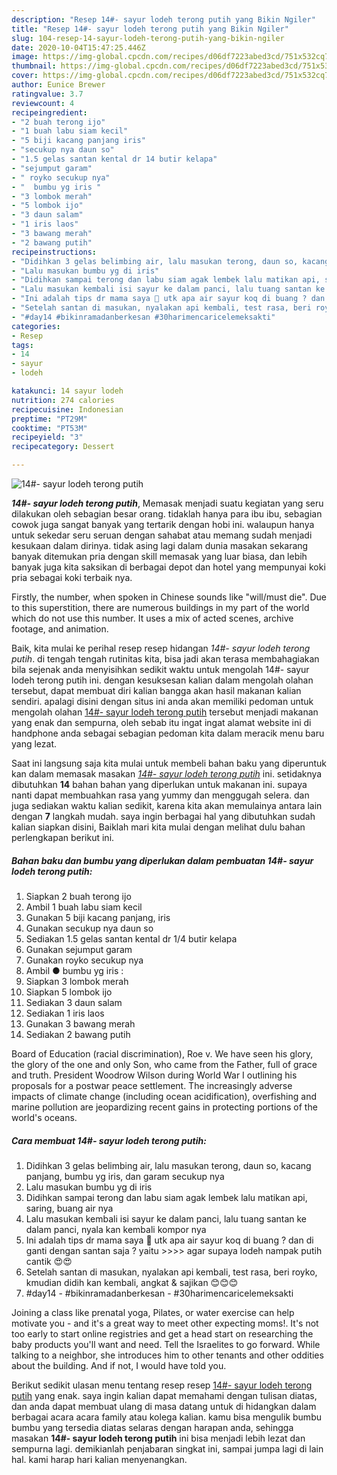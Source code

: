 ```yaml
---
description: "Resep 14#- sayur lodeh terong putih yang Bikin Ngiler"
title: "Resep 14#- sayur lodeh terong putih yang Bikin Ngiler"
slug: 104-resep-14-sayur-lodeh-terong-putih-yang-bikin-ngiler
date: 2020-10-04T15:47:25.446Z
image: https://img-global.cpcdn.com/recipes/d06df7223abed3cd/751x532cq70/14-sayur-lodeh-terong-putih-foto-resep-utama.jpg
thumbnail: https://img-global.cpcdn.com/recipes/d06df7223abed3cd/751x532cq70/14-sayur-lodeh-terong-putih-foto-resep-utama.jpg
cover: https://img-global.cpcdn.com/recipes/d06df7223abed3cd/751x532cq70/14-sayur-lodeh-terong-putih-foto-resep-utama.jpg
author: Eunice Brewer
ratingvalue: 3.7
reviewcount: 4
recipeingredient:
- "2 buah terong ijo"
- "1 buah labu siam kecil"
- "5 biji kacang panjang iris"
- "secukup nya daun so"
- "1.5 gelas santan kental dr 14 butir kelapa"
- "sejumput garam"
- " royko secukup nya"
- "  bumbu yg iris "
- "3 lombok merah"
- "5 lombok ijo"
- "3 daun salam"
- "1 iris laos"
- "3 bawang merah"
- "2 bawang putih"
recipeinstructions:
- "Didihkan 3 gelas belimbing air, lalu masukan terong, daun so, kacang panjang, bumbu yg iris, dan garam secukup nya"
- "Lalu masukan bumbu yg di iris"
- "Didihkan sampai terong dan labu siam agak lembek lalu matikan api, saring, buang air nya"
- "Lalu masukan kembali isi sayur ke dalam panci, lalu tuang santan ke dalam panci, nyala kan kembali kompor nya"
- "Ini adalah tips dr mama saya 👩 utk apa air sayur koq di buang ? dan di ganti dengan santan saja ? yaitu &gt;&gt;&gt;&gt; agar supaya lodeh nampak putih cantik 😍😍"
- "Setelah santan di masukan, nyalakan api kembali, test rasa, beri royko, kmudian didih kan kembali, angkat &amp; sajikan 😊😊😊"
- "#day14 #bikinramadanberkesan #30harimencaricelemeksakti"
categories:
- Resep
tags:
- 14
- sayur
- lodeh

katakunci: 14 sayur lodeh 
nutrition: 274 calories
recipecuisine: Indonesian
preptime: "PT29M"
cooktime: "PT53M"
recipeyield: "3"
recipecategory: Dessert

---
```



![14#- sayur lodeh terong putih](https://img-global.cpcdn.com/recipes/d06df7223abed3cd/751x532cq70/14-sayur-lodeh-terong-putih-foto-resep-utama.jpg)

<b><i>14#- sayur lodeh terong putih</i></b>, Memasak menjadi suatu kegiatan yang seru dilakukan oleh sebagian besar orang. tidaklah hanya para ibu ibu, sebagian cowok juga sangat banyak yang tertarik dengan hobi ini. walaupun hanya untuk sekedar seru seruan dengan sahabat atau memang sudah menjadi kesukaan dalam dirinya. tidak asing lagi dalam dunia masakan sekarang banyak ditemukan pria dengan skill memasak yang luar biasa, dan lebih banyak juga kita saksikan di berbagai depot dan hotel yang mempunyai koki pria sebagai koki terbaik nya.

Firstly, the number, when spoken in Chinese sounds like &#34;will/must die&#34;. Due to this superstition, there are numerous buildings in my part of the world which do not use this number. It uses a mix of acted scenes, archive footage, and animation.

Baik, kita mulai ke perihal resep resep hidangan <i>14#- sayur lodeh terong putih</i>. di tengah tengah rutinitas kita, bisa jadi akan terasa membahagiakan bila sejenak anda menyisihkan sedikit waktu untuk mengolah 14#- sayur lodeh terong putih ini. dengan kesuksesan kalian dalam mengolah olahan tersebut, dapat membuat diri kalian bangga akan hasil makanan kalian sendiri. apalagi disini dengan situs ini anda akan memiliki pedoman untuk mengolah olahan <u>14#- sayur lodeh terong putih</u> tersebut menjadi makanan yang enak dan sempurna, oleh sebab itu ingat ingat alamat website ini di handphone anda sebagai sebagian pedoman kita dalam meracik menu baru yang lezat.


Saat ini langsung saja kita mulai untuk membeli bahan baku yang diperuntuk kan dalam memasak masakan <u><i>14#- sayur lodeh terong putih</i></u> ini. setidaknya dibutuhkan <b>14</b> bahan bahan yang diperlukan untuk makanan ini. supaya nanti dapat membuahkan rasa yang yummy dan menggugah selera. dan juga sediakan waktu kalian sedikit, karena kita akan memulainya antara lain dengan <b>7</b> langkah mudah. saya ingin berbagai hal yang dibutuhkan sudah kalian siapkan disini, Baiklah mari kita mulai dengan melihat dulu bahan perlengkapan berikut ini.

<!--inarticleads1-->

##### Bahan baku dan bumbu yang diperlukan dalam pembuatan 14#- sayur lodeh terong putih:

1. Siapkan 2 buah terong ijo
1. Ambil 1 buah labu siam kecil
1. Gunakan 5 biji kacang panjang, iris
1. Gunakan secukup nya daun so
1. Sediakan 1.5 gelas santan kental dr 1/4 butir kelapa
1. Gunakan sejumput garam
1. Gunakan  royko secukup nya
1. Ambil  ● bumbu yg iris :
1. Siapkan 3 lombok merah
1. Siapkan 5 lombok ijo
1. Sediakan 3 daun salam
1. Sediakan 1 iris laos
1. Gunakan 3 bawang merah
1. Sediakan 2 bawang putih


Board of Education (racial discrimination), Roe v. We have seen his glory, the glory of the one and only Son, who came from the Father, full of grace and truth. President Woodrow Wilson during World War I outlining his proposals for a postwar peace settlement. The increasingly adverse impacts of climate change (including ocean acidification), overfishing and marine pollution are jeopardizing recent gains in protecting portions of the world&#39;s oceans. 

<!--inarticleads2-->

##### Cara membuat 14#- sayur lodeh terong putih:

1. Didihkan 3 gelas belimbing air, lalu masukan terong, daun so, kacang panjang, bumbu yg iris, dan garam secukup nya
1. Lalu masukan bumbu yg di iris
1. Didihkan sampai terong dan labu siam agak lembek lalu matikan api, saring, buang air nya
1. Lalu masukan kembali isi sayur ke dalam panci, lalu tuang santan ke dalam panci, nyala kan kembali kompor nya
1. Ini adalah tips dr mama saya 👩 utk apa air sayur koq di buang ? dan di ganti dengan santan saja ? yaitu &gt;&gt;&gt;&gt; agar supaya lodeh nampak putih cantik 😍😍
1. Setelah santan di masukan, nyalakan api kembali, test rasa, beri royko, kmudian didih kan kembali, angkat &amp; sajikan 😊😊😊
1. #day14 - #bikinramadanberkesan - #30harimencaricelemeksakti


Joining a class like prenatal yoga, Pilates, or water exercise can help motivate you - and it&#39;s a great way to meet other expecting moms!. It&#39;s not too early to start online registries and get a head start on researching the baby products you&#39;ll want and need. Tell the Israelites to go forward. While talking to a neighbor, she introduces him to other tenants and other oddities about the building. And if not, I would have told you. 

Berikut sedikit ulasan menu tentang resep resep <u>14#- sayur lodeh terong putih</u> yang enak. saya ingin kalian dapat memahami dengan tulisan diatas, dan anda dapat membuat ulang di masa datang untuk di hidangkan dalam berbagai acara acara family atau kolega kalian. kamu bisa mengulik bumbu bumbu yang tersedia diatas selaras dengan harapan anda, sehingga masakan <b>14#- sayur lodeh terong putih</b> ini bisa menjadi lebih lezat dan sempurna lagi. demikianlah penjabaran singkat ini, sampai jumpa lagi di lain hal. kami harap hari kalian menyenangkan.
